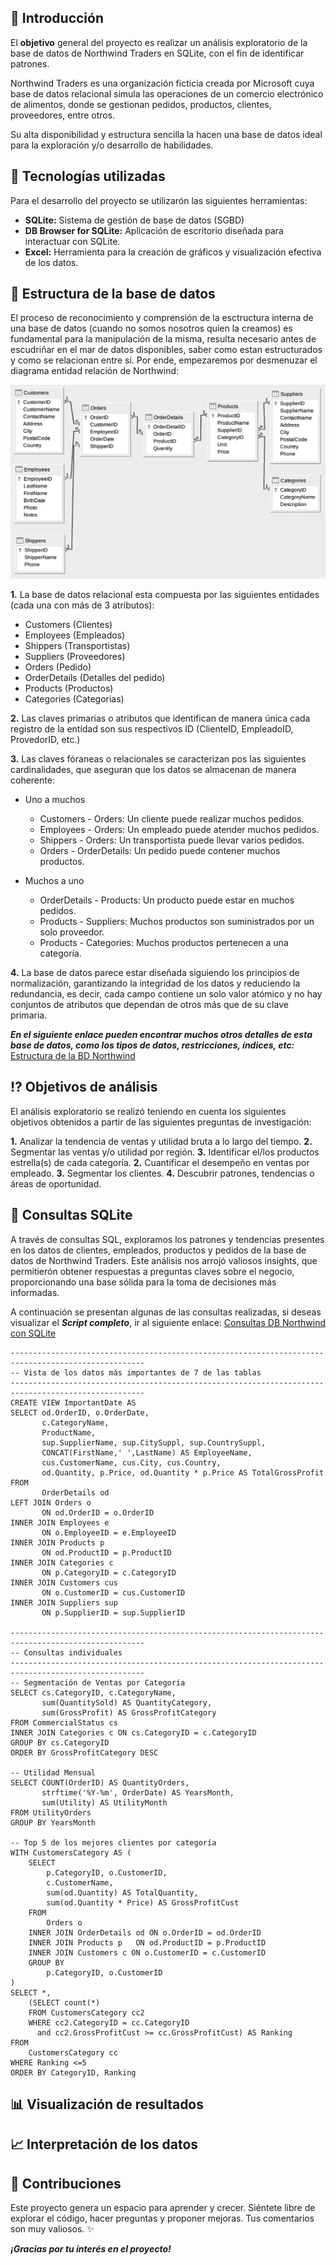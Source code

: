 ## :dart: Introducción

El **objetivo** general del proyecto es realizar un análisis exploratorio de la base de datos de Northwind Traders en SQLite, con el fin de identificar patrones.

Northwind Traders es una organización ficticia creada por Microsoft cuya base de datos relacional simula las operaciones de un comercio electrónico de alimentos, donde se gestionan pedidos, productos, clientes, proveedores, entre otros.

Su alta disponibilidad y estructura sencilla la hacen una base de datos ideal para la exploración y/o desarrollo de habilidades.

## :wrench: Tecnologías utilizadas

Para el desarrollo del proyecto se utilizarón las siguientes herramientas:

- **SQLite:** Sistema de gestión de base de datos (SGBD)
- **DB Browser for SQLite:** Aplicación de escritorio diseñada para interactuar con SQLite. 
- **Excel:** Herramienta para la creación de gráficos y visualización efectiva de los datos.

## :open_file_folder: Estructura de la base de datos

El proceso de reconocimiento y comprensión de la esctructura interna de una base de datos (cuando no somos nosotros quien la creamos) es fundamental para la manipulación de la misma, resulta necesario antes de escudriñar en el mar de datos disponibles, saber como estan estructurados y como se relacionan entre si. Por ende, empezaremos por desmenuzar el diagrama entidad relación de Northwind:

![DER](https://github.com/Johanna-Rojas/BD_NORTHWIND/blob/main/Northwind_E-R_Diagram.png)

**1.** La base de datos relacional esta compuesta por las siguientes entidades (cada una con más de 3 atributos):
- Customers (Clientes)
- Employees (Empleados)
- Shippers (Transportistas)
- Suppliers (Proveedores)
- Orders (Pedido)
- OrderDetails (Detalles del pedido)
- Products (Productos)
- Categories (Categorias)

**2.** Las claves primarias o atributos que identifican de manera única cada registro de la entidad son sus respectivos ID (ClienteID, EmpleadoID, ProvedorID, etc.) 

**3.** Las claves fóraneas o relacionales se caracterizan pos las siguientes cardinalidades, que aseguran que los datos se almacenan de manera coherente:

* Uno a muchos
   - Customers - Orders: Un cliente puede realizar muchos pedidos.
   - Employees - Orders: Un empleado puede atender muchos pedidos.
   - Shippers - Orders: Un transportista puede llevar varios pedidos.
   - Orders - OrderDetails: Un pedido puede contener muchos productos.

* Muchos a uno
   - OrderDetails - Products: Un producto puede estar en muchos pedidos.
   - Products - Suppliers: Muchos productos son suministrados por un solo proveedor.
   - Products - Categories: Muchos productos pertenecen a una categoría.

**4.** La base de datos parece estar diseñada siguiendo los principios de normalización, garantizando la integridad de los datos y reduciendo la redundancia, es decir, cada campo contiene un solo valor atómico y no hay conjuntos de atributos que dependan de otros más que de su clave primaria.

***En el siguiente enlace pueden encontrar muchos otros detalles de esta base de datos, como los tipos de datos, restricciones, índices, etc:*** [Estructura de la BD Northwind](https://en.wikiversity.org/wiki/Database_Examples/Northwind)

## :interrobang: Objetivos de análisis

El análisis exploratorio se realizó teniendo en cuenta los siguientes objetivos obtenidos a partir de las siguientes preguntas de investigación:

**1.** Analizar la tendencia de ventas y utilidad bruta a lo largo del tiempo.
**2.** Segmentar las ventas y/o utilidad por región.
**3.** Identificar el/los productos estrella(s) de cada categoría.
**2.** Cuantificar el desempeño en ventas por empleado.
**3.** Segmentar los clientes.
**4.** Descubrir patrones, tendencias o áreas de oportunidad.

## :bookmark_tabs: Consultas SQLite

A través de consultas SQL, exploramos los patrones y tendencias presentes en los datos de clientes, empleados, productos y pedidos de la base de datos de Northwind Traders. Este análisis nos arrojó valiosos insights, que permitierón obtener respuestas a preguntas claves sobre el negocio, proporcionando una base sólida para la toma de decisiones más informadas.

A continuación se presentan algunas de las consultas realizadas, si deseas visualizar el ***Script completo***, ir al siguiente enlace: [Consultas DB Northwind con SQLite](https://github.com/Johanna-Rojas/BD_NORTHWIND/blob/main/Queries_Norhwind.sql)

~~~
----------------------------------------------------------------------------------------------------
-- Vista de los datos más importantes de 7 de las tablas
----------------------------------------------------------------------------------------------------
CREATE VIEW ImportantDate AS
SELECT od.OrderID, o.OrderDate, 
	   c.CategoryName, 
	   ProductName, 
	   sup.SupplierName, sup.CitySuppl, sup.CountrySuppl,
	   CONCAT(FirstName,' ',LastName) AS EmployeeName,
	   cus.CustomerName, cus.City, cus.Country,
	   od.Quantity, p.Price, od.Quantity * p.Price AS TotalGrossProfit
FROM 
	   OrderDetails od
LEFT JOIN Orders o 
	   ON od.OrderID = o.OrderID
INNER JOIN Employees e 
	   ON o.EmployeeID = e.EmployeeID
INNER JOIN Products p 
	   ON od.ProductID = p.ProductID
INNER JOIN Categories c 
	   ON p.CategoryID = c.CategoryID
INNER JOIN Customers cus 
	   ON o.CustomerID = cus.CustomerID
INNER JOIN Suppliers sup 
	   ON p.SupplierID = sup.SupplierID

----------------------------------------------------------------------------------------------------
-- Consultas individuales
----------------------------------------------------------------------------------------------------
-- Segmentación de Ventas por Categoría
SELECT cs.CategoryID, c.CategoryName,
	   sum(QuantitySold) AS QuantityCategory, 
	   sum(GrossProfit) AS GrossProfitCategory
FROM CommercialStatus cs
INNER JOIN Categories c ON cs.CategoryID = c.CategoryID
GROUP BY cs.CategoryID
ORDER BY GrossProfitCategory DESC

-- Utilidad Mensual
SELECT COUNT(OrderID) AS QuantityOrders, 
	   strftime('%Y-%m', OrderDate) AS YearsMonth,
	   sum(Utility) AS UtilityMonth
FROM UtilityOrders
GROUP BY YearsMonth

-- Top 5 de los mejores clientes por categoría
WITH CustomersCategory AS (
	SELECT 
		p.CategoryID, o.CustomerID, 
	    c.CustomerName,
	    sum(od.Quantity) AS TotalQuantity,
	    sum(od.Quantity * Price) AS GrossProfitCust
	FROM 
		Orders o
	INNER JOIN OrderDetails od ON o.OrderID = od.OrderID
	INNER JOIN Products p 	ON od.ProductID = p.ProductID
	INNER JOIN Customers c ON o.CustomerID = c.CustomerID
	GROUP BY 
		p.CategoryID, o.CustomerID
)
SELECT *,
	(SELECT count(*)
	FROM CustomersCategory cc2
	WHERE cc2.CategoryID = cc.CategoryID
	  and cc2.GrossProfitCust >= cc.GrossProfitCust) AS Ranking
FROM
	CustomersCategory cc
WHERE Ranking <=5
ORDER BY CategoryID, Ranking
~~~

## :bar_chart: Visualización de resultados

## :chart_with_upwards_trend: Interpretación de los datos



## :pencil: Contribuciones

Este proyecto genera un espacio para aprender y crecer. 
Siéntete libre de explorar el código, hacer preguntas y proponer mejoras. 
Tus comentarios son muy valiosos. :sparkles:

***¡Gracias por tu interés en el proyecto!***